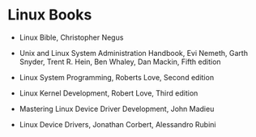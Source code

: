 # Linux Books

* Linux Bible, Christopher Negus
* Unix and Linux System Administration Handbook, Evi Nemeth, Garth Snyder,
  Trent R. Hein, Ben Whaley, Dan Mackin, Fifth edition
* Linux System Programming, Roberts Love, Second edition
* Linux Kernel Development, Robert Love, Third edition

* Mastering Linux Device Driver Development, John Madieu
* Linux Device Drivers, Jonathan Corbert, Alessandro Rubini